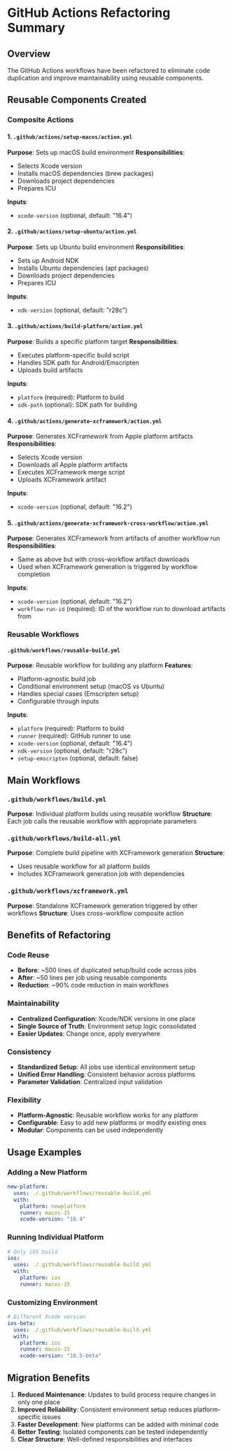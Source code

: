 # GitHub Actions Refactoring Summary

## Overview
The GitHub Actions workflows have been refactored to eliminate code duplication and improve maintainability using reusable components.

## Reusable Components Created

### Composite Actions

#### 1. `.github/actions/setup-macos/action.yml`
**Purpose**: Sets up macOS build environment
**Responsibilities**:
- Selects Xcode version
- Installs macOS dependencies (brew packages)
- Downloads project dependencies
- Prepares ICU

**Inputs**:
- `xcode-version` (optional, default: "16.4")

#### 2. `.github/actions/setup-ubuntu/action.yml`
**Purpose**: Sets up Ubuntu build environment
**Responsibilities**:
- Sets up Android NDK
- Installs Ubuntu dependencies (apt packages)
- Downloads project dependencies
- Prepares ICU

**Inputs**:
- `ndk-version` (optional, default: "r28c")

#### 3. `.github/actions/build-platform/action.yml`
**Purpose**: Builds a specific platform target
**Responsibilities**:
- Executes platform-specific build script
- Handles SDK path for Android/Emscripten
- Uploads build artifacts

**Inputs**:
- `platform` (required): Platform to build
- `sdk-path` (optional): SDK path for building

#### 4. `.github/actions/generate-xcframework/action.yml`
**Purpose**: Generates XCFramework from Apple platform artifacts
**Responsibilities**:
- Selects Xcode version
- Downloads all Apple platform artifacts
- Executes XCFramework merge script
- Uploads XCFramework artifact

**Inputs**:
- `xcode-version` (optional, default: "16.2")

#### 5. `.github/actions/generate-xcframework-cross-workflow/action.yml`
**Purpose**: Generates XCFramework from artifacts of another workflow run
**Responsibilities**:
- Same as above but with cross-workflow artifact downloads
- Used when XCFramework generation is triggered by workflow completion

**Inputs**:
- `xcode-version` (optional, default: "16.2")
- `workflow-run-id` (required): ID of the workflow run to download artifacts from

### Reusable Workflows

#### `.github/workflows/reusable-build.yml`
**Purpose**: Reusable workflow for building any platform
**Features**:
- Platform-agnostic build job
- Conditional environment setup (macOS vs Ubuntu)
- Handles special cases (Emscripten setup)
- Configurable through inputs

**Inputs**:
- `platform` (required): Platform to build
- `runner` (required): GitHub runner to use
- `xcode-version` (optional, default: "16.4")
- `ndk-version` (optional, default: "r28c")
- `setup-emscripten` (optional, default: false)

## Main Workflows

### `.github/workflows/build.yml`
**Purpose**: Individual platform builds using reusable workflow
**Structure**: Each job calls the reusable workflow with appropriate parameters

### `.github/workflows/build-all.yml`
**Purpose**: Complete build pipeline with XCFramework generation
**Structure**: 
- Uses reusable workflow for all platform builds
- Includes XCFramework generation job with dependencies

### `.github/workflows/xcframework.yml`
**Purpose**: Standalone XCFramework generation triggered by other workflows
**Structure**: Uses cross-workflow composite action

## Benefits of Refactoring

### Code Reuse
- **Before**: ~500 lines of duplicated setup/build code across jobs
- **After**: ~50 lines per job using reusable components
- **Reduction**: ~90% code reduction in main workflows

### Maintainability
- **Centralized Configuration**: Xcode/NDK versions in one place
- **Single Source of Truth**: Environment setup logic consolidated
- **Easier Updates**: Change once, apply everywhere

### Consistency
- **Standardized Setup**: All jobs use identical environment setup
- **Unified Error Handling**: Consistent behavior across platforms
- **Parameter Validation**: Centralized input validation

### Flexibility
- **Platform-Agnostic**: Reusable workflow works for any platform
- **Configurable**: Easy to add new platforms or modify existing ones
- **Modular**: Components can be used independently

## Usage Examples

### Adding a New Platform
```yaml
new-platform:
  uses: ./.github/workflows/reusable-build.yml
  with:
    platform: newplatform
    runner: macos-15
    xcode-version: "16.4"
```

### Running Individual Platform
```yaml
# Only iOS build
ios:
  uses: ./.github/workflows/reusable-build.yml
  with:
    platform: ios
    runner: macos-15
```

### Customizing Environment
```yaml
# Different Xcode version
ios-beta:
  uses: ./.github/workflows/reusable-build.yml
  with:
    platform: ios
    runner: macos-15
    xcode-version: "16.5-beta"
```

## Migration Benefits

1. **Reduced Maintenance**: Updates to build process require changes in only one place
2. **Improved Reliability**: Consistent environment setup reduces platform-specific issues
3. **Faster Development**: New platforms can be added with minimal code
4. **Better Testing**: Isolated components can be tested independently
5. **Clear Structure**: Well-defined responsibilities and interfaces
